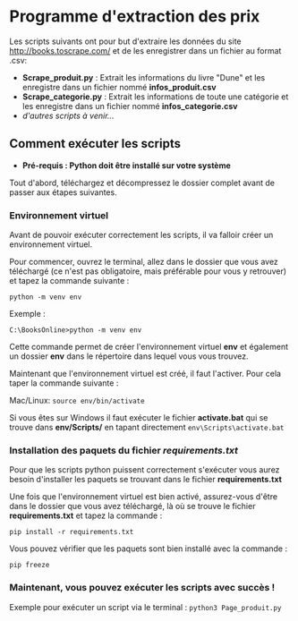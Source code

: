# Programme d'extraction des prix
Les scripts suivants ont pour but d'extraire les données
du site http://books.toscrape.com/ et de les enregistrer dans un fichier au format .csv:

- **Scrape_produit.py** : Extrait les informations du livre "Dune" et les enregistre dans un fichier nommé **infos_produit.csv**
- **Scrape_categorie.py** : Extrait les informations de toute une catégorie et les enregistre dans un fichier nommé **infos_categorie.csv**
- _d'autres scripts à venir..._

## Comment exécuter les scripts

- __Pré-requis : Python doit être installé sur votre système__


Tout d'abord, téléchargez et décompressez le dossier complet avant de passer aux étapes suivantes.

### Environnement virtuel

Avant de pouvoir exécuter correctement les scripts, il va falloir créer un environnement virtuel.

Pour commencer, ouvrez le terminal,
allez dans le dossier que vous avez téléchargé
(ce n'est pas obligatoire, mais préférable pour vous y retrouver) et tapez la commande suivante :

`python -m venv env`


Exemple :
```
C:\BooksOnline>python -m venv env
```


Cette commande permet de créer l'environnement virtuel **env** et également un dossier **env** dans le répertoire dans lequel vous vous trouvez.

Maintenant que l'environnement virtuel est créé, il faut l'activer. Pour cela taper la commande suivante :

Mac/Linux: `source env/bin/activate`

Si vous êtes sur Windows il faut exécuter le fichier **activate.bat** qui se trouve dans **env/Scripts/** en tapant directement `env\Scripts\activate.bat`

### Installation des paquets du fichier _requirements.txt_

Pour que les scripts python puissent correctement s'exécuter vous aurez besoin d'installer les paquets se trouvant dans le fichier **requirements.txt**


Une fois que l'environnement virtuel est bien activé, assurez-vous d'être dans le dossier que vous avez téléchargé,
là où se trouve le fichier **requirements.txt** et tapez la commande :

`pip install -r requirements.txt`

Vous pouvez vérifier que les paquets sont bien installé avec la commande :

`pip freeze`

### Maintenant, vous pouvez exécuter les scripts avec succès !

Exemple pour exécuter un script via le terminal : `python3 Page_produit.py`











